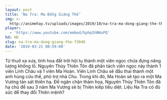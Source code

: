 ```yaml
---
layout: post
title: 'Na Tra: Ma Đồng Giáng Thế'
img: >-
  http://animehay.tv/uploads/images/2019/10/na-tra-ma-dong-giang-the-thumbnail.jpg
player:
  - 'https://www.youtube.com/embed/hphpShNHuPQ'
hd: HD
slug: na-tra-ma-dong-giang-the-f3048
date: '2019-03-21 08:59:00'
---
```

Từ thuở xa xưa, tinh hoa đất trời hội tụ thành một viên ngọc chứa đựng năng lượng khổng lồ. Nguyên Thủy Thiên Tôn đã phân tách viên ngọc này thành 1 viên Linh Châu và 1 viên Ma Hoàn. Viên Linh Châu sẽ đầu thai thành một anh hùng cứu thế, phò trợ nhà Chu. Trong khi đó, Ma Hoàn sẽ tạo ra một Ma Vương tàn sát thiên hạ. Để ngăn chặn thảm họa, Nguyên Thủy Thiên Tôn đã hạ chú để sau 3 năm Ma Vương sẽ bị Thiên kiếp tiêu diệt. Liệu Na Tra có đủ sức để thay đổi Thiên mệnh?
